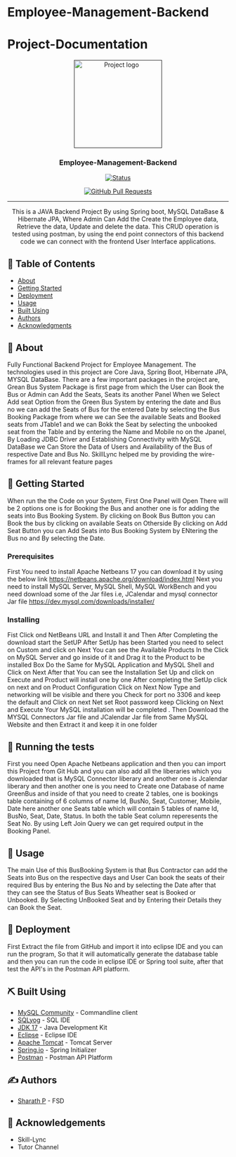 # Employee-Management-Backend

# Project-Documentation

<p align="center">
  <a href="" rel="noopener">
 <img width=200px height=200px src="https://i.imgur.com/6wj0hh6.jpg" alt="Project logo"></a>
</p>

<h3 align="center">Employee-Management-Backend</h3>

<div align="center">
  
 [![Status](https://img.shields.io/badge/status-active-success.svg)]() 

  [![GitHub Pull Requests](https://img.shields.io/github/issues-pr/kylelobo/The-Documentation-Compendium.svg)]()

</div>

---

<p align="center">This is a JAVA Backend Project By using Spring boot, MySQL DataBase & Hibernate JPA, Where Admin Can Add the Create the Employee data, Retrieve the data, Update and delete the data. This CRUD operation is tested using postman, by using the end point connectors of this backend code we can connect with the frontend User Interface applications.
    <br> 
</p>

## 📝 Table of Contents
- [About](#about)
- [Getting Started](#getting_started)
- [Deployment](#deployment)
- [Usage](#usage)
- [Built Using](#built_using)
- [Authors](#authors)
- [Acknowledgments](#acknowledgement)

## 🧐 About <a name = "about"></a>
Fully Functional Backend Project for Employee Management. The technologies used in this project are Core Java, Spring Boot, Hibernate JPA, MYSQL DataBase. There are a few important packages in the project are, Grean Bus System Package is first page from which the User can Book the Bus or Admin can Add the Seats, Seats its another Panel When we Select Add seat Option from the Green Bus System by entering the date and Bus no we can add the Seats of Bus for the entered Date by selecting the Bus Booking Package from where we can See the available Seats and Booked seats from JTable1 and we can Bokk the Seat by selecting the unbooked seat from the Table and by entering the Name and Mobile no on the Jpanel, By Loading JDBC Driver and Establishing Connectivity with MySQL DataBase we Can Store the Data of Users and Availability of the Bus of respective Date and Bus No. SkillLync helped me by providing the wire-frames for all relevant feature pages

## 🏁 Getting Started <a name = "getting_started"></a>
When run the the Code on your System, First One Panel will Open There will be 2 options one is for Booking the Bus and another one is for adding the seats into Bus Booking System. By clicking on Book Bus Button you can Book the bus by clicking on available Seats on Otherside By clicking on Add Seat Button you can Add Seats into Bus Booking System by ENtering the Bus no and By selecting the Date.

### Prerequisites
First You need to install Apache Netbeans 17 you can download it by using the below link 
https://netbeans.apache.org/download/index.html
Next you need to install MySQL Server, MySQL Shell, MySQL WorkBench 
and you need download some of the Jar files
i.e, JCalendar and mysql connector Jar file
https://dev.mysql.com/downloads/installer/

### Installing

Fist Click ond NetBeans URL and Install it and Then
After Completing the download start the SetUP 
After SetUp has been Started you need to select on Custom and click on Next
You can see the Available Products
In the Click on MySQL Server and go inside of it and Drag it to the Product to be installed Box
Do the Same for MySQL Application and MySQL Shell and Click on Next 
After that You can see the Installation Set Up and click on Execute and Product will install one by one 
After completing the SetUp click on next and on Product Configuration Click on Next 
Now Type and networking will be visible and there you Check for port no 3306 and keep the default and Click on next 
Net set Root password keep Clicking on Next and Execute Your MySQL installation will be completed .
Then Download the MYSQL Connectors Jar file and JCalendar Jar file from Same MySQL Website   and then Extract it and keep it in one folder


## 🔧 Running the tests <a name = "tests"></a>
First you need Open Apache Netbeans application and then you can import this Project from Git Hub and you can also add all the liberaries which you downloaded
that is MySQL Connector liberary and another one is Jcalendar liberary and then another one is you need to Create one Database of name GreenBus and inside of that you need to create 2 tables, one is bookings table containing of 6 columns of name Id, BusNo, Seat, Customer, Mobile, Date here another one Seats table which will contain 5 tables of name Id, BusNo, Seat, Date, Status. In both the table Seat column reperesents the Seat No. By using Left Join Query we can get required output in the Booking Panel.   

## 🎈 Usage <a name="usage"></a>
The main Use of this BusBooking System is that Bus Contractor can add the Seats into Bus on the respective days and User Can book the seats of their required Bus by entering the Bus No and by selecting the Date after that they can see the Status of Bus Seats Wheather seat is Booked or Unbooked. By Selecting UnBooked Seat and by Entering their Details they can Book the Seat.

## 🚀 Deployment <a name = "deployment"></a>
First Extract the file from GitHub and import it into eclipse IDE and you can run the program, So that it will automatically generate the database table and then you can run the code in eclipse IDE or Spring tool suite, after that test the API's in the Postman API platform.

## ⛏️ Built Using <a name = "built_using"></a>
- [MySQL Community](https://dev.mysql.com/downloads/installer/) - Commandline client
- [SQLyog](https://webyog.com/product/sqlyog/) - SQL IDE
- [JDK 17](https://www.oracle.com/in/java/technologies/downloads/#java17) - Java Development Kit
- [Eclipse](https://eclipseide.org/) - Eclipse IDE
- [Apache Tomcat](https://tomcat.apache.org/) - Tomcat Server
- [Spring.io](https://start.spring.io/) - Spring Initializer
- [Postman](https://www.postman.com/downloads/) - Postman API Platform

## ✍️ Authors <a name = "authors"></a>
- [Sharath P](https://github.com/SharathPremkumar) - FSD

## 🎉 Acknowledgements <a name = "acknowledgement"></a>
- Skill-Lync
- Tutor Channel
